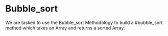 # Bubble_sort
We are tasked to use the Bubble_sort Methodology to  build a  #bubble_sort method which takes an Array and returns a sorted Array.
